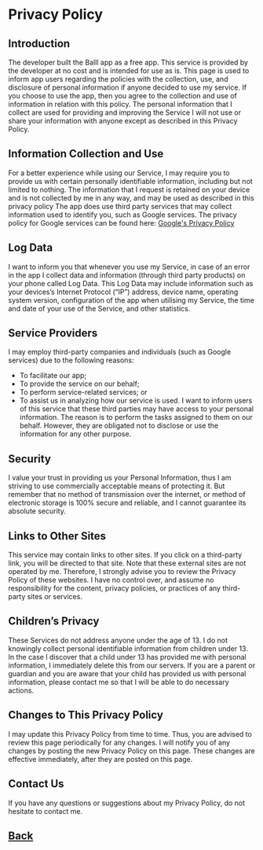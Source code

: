 # Privacy Policy

## Introduction
The developer built the Balll app as a free app. This service is provided by the developer at no cost and is intended for use as is.
This page is used to inform app users regarding the policies with the collection, use, and
disclosure of personal information if anyone decided to use my service.
If you choose to use the app, then you agree to the collection and use of information in relation with this policy.
The personal information that I collect are used for providing and improving the Service
I will not use or share your information with anyone except as described in this Privacy Policy.

## Information Collection and Use
For a better experience while using our Service, I may require you to provide us with certain
personally identifiable information, including but not limited to nothing.
The information that I request is retained on your device and is not
collected by me in any way, and may be used as described in this privacy policy
The app does use third party services that may collect information used to identify you, such as Google services.
 The privacy policy for Google services can be found here:
[Google's Privacy Policy]("https://policies.google.com/privacy")

## Log Data
I want to inform you that whenever you use my Service, in case of an error in the app I collect
data and information (through third party products) on your phone called Log Data. This Log Data
may include information such as your devices’s Internet Protocol (“IP”) address, device name,
operating system version, configuration of the app when utilising my Service, the time and date
of your use of the Service, and other statistics.

## Service Providers
I may employ third-party companies and individuals (such as Google services) due to the following reasons:
- To facilitate our app;
- To provide the service on our behalf;
- To perform service-related services; or
- To assist us in analyzing how our service is used.
I want to inform users of this service that these third parties may have access to your personal
information. The reason is to perform the tasks assigned to them on our behalf. However, they
are obligated not to disclose or use the information for any other purpose.

## Security
I value your trust in providing us your Personal Information, thus I am striving to use
commercially acceptable means of protecting it. But remember that no method of transmission over
the internet, or method of electronic storage is 100% secure and reliable, and I cannot
guarantee its absolute security.

## Links to Other Sites
This service may contain links to other sites. If you click on a third-party link, you will be
directed to that site. Note that these external sites are not operated by me. Therefore, I
strongly advise you to review the Privacy Policy of these websites. I have no control over, and
assume no responsibility for the content, privacy policies, or practices of any third-party
sites or services.

## Children’s Privacy
These Services do not address anyone under the age of 13. I do not knowingly collect personal
identifiable information from children under 13. In the case I discover that a child under 13
has provided me with personal information, I immediately delete this from our servers. If you
are a parent or guardian and you are aware that your child has provided us with personal
information, please contact me so that I will be able to do necessary actions.

## Changes to This Privacy Policy
I may update this Privacy Policy from time to time. Thus, you are advised to review this page
periodically for any changes. I will notify you of any changes by posting the new Privacy Policy
on this page. These changes are effective immediately, after they are posted on this page.

## Contact Us
If you have any questions or suggestions about my Privacy Policy, do not hesitate to contact
me.

## [Back](https://balllapp.github.io/site)
